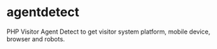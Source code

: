 agentdetect
===========

PHP Visitor Agent Detect to get visitor system platform, mobile device, browser and robots.
